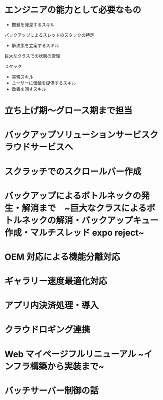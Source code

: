 # エンジニアの能力として必要なもの

- 問題を発見するスキル

バックアップによるスレッドのスタックの特定

- 解決策を立案するスキル

巨大なクラスでの状態の管理

スタック

- 実現スキル
- ユーザーに価値を提供するスキル
- 改善を回すスキル

# 立ち上げ期〜グロース期まで担当

# バックアップソリューションサービスクラウドサービスへ

# スクラッチでのスクロールバー作成

# バックアップによるボトルネックの発生・解消まで　~巨大なクラスによるボトルネックの解消・バックアップキュー作成・マルチスレッド expo reject~

# OEM 対応による機能分離対応

# ギャラリー速度最適化対応

# アプリ内決済処理・導入

# クラウドロギング連携

# Web マイページフルリニューアル ~インフラ構築から実装まで~

# バッチサーバー制御の話
